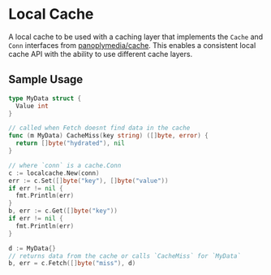 # Local Cache

A local cache to be used with a caching layer that implements the `Cache` and `Conn` interfaces from [panoplymedia/cache](https://github.com/panoplymedia/cache). This enables a consistent local cache API with the ability to use different cache layers.

## Sample Usage

```go
type MyData struct {
  Value int
}

// called when Fetch doesnt find data in the cache
func (m MyData) CacheMiss(key string) ([]byte, error) {
  return []byte("hydrated"), nil
}

// where `conn` is a cache.Conn
c := localcache.New(conn)
err := c.Set([]byte("key"), []byte("value"))
if err != nil {
  fmt.Println(err)
}
b, err := c.Get([]byte("key"))
if err != nil {
  fmt.Println(err)
}

d := MyData{}
// returns data from the cache or calls `CacheMiss` for `MyData`
b, err = c.Fetch([]byte("miss"), d)
```
